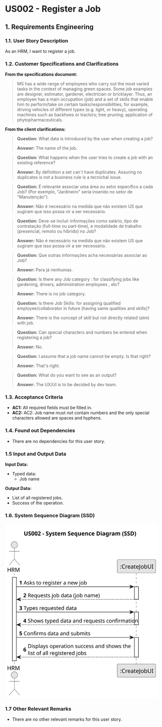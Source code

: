 # US002 - Register a Job 


## 1. Requirements Engineering

### 1.1. User Story Description

As an HRM, I want to register a job.

### 1.2. Customer Specifications and Clarifications 

**From the specifications document:**

> MS has a wide range of employees who carry out the most varied tasks in the context
of managing green spaces. Some job examples are designer, estimator, gardener, electrician 
or bricklayer. Thus, an employee has a main occupation (job) and a set of skills
that enable him to perform/take on certain tasks/responsibilities, for example, driving
vehicles of different types (e.g. light, or heavy), operating machines such as backhoes
or tractors; tree pruning; application of phytopharmaceuticals.

**From the client clarifications:**

> **Question:** What data is introduced by the user when creating a job?
>
> **Answer:** The name of the job.

> **Question:** What happens when the user tries to create a job with an existing reference?
> 
> **Answer:** By definition a set can´t have duplicates. Assuring no duplicates is not a business rule is a tecnichal issue.

> **Question:** É relevante associar uma área ou setor específico a cada Job? (Por exemplo, "Jardineiro" seria inserido no setor de "Manutenção").
> 
> **Answer:** Não é necessário na medida que não existem US que sugiram que isso possa vir a ser necessário.

> **Question:** Deve-se incluir informações como salário, tipo de contratação (full-time ou part-time), e modalidade de trabalho (presencial, remoto ou híbrido) no Job?
> 
> **Answer:** Não é necessário na medida que não existem US que sugiram que isso possa vir a ser necessário.

> **Question:** Que outras informações acha necessárias associar ao Job?
> 
> **Answer:** Para já nenhumas.

> **Question:** Is there any Job category : for classifying jobs like gardening, drivers, administration employees , etc?
> 
> **Answer:** There is no job category.

> **Question:** Is there Job Skills: for assigning qualified employee/collaborator in future (having same qualities and skills)?
> 
> **Answer:** There is the concept of skill but not directly related (atm) with job.

> **Question:** Can special characters and numbers be entered when registering a job?
> 
> **Answer:** No.

> **Question:** I assume that a job name cannot be empty. Is that right?
> 
> **Answer:** That's right.

> **Question:** What do you want to see as an output?
> 
> **Answer:** The UX/UI is to be decided by dev team.

 

### 1.3. Acceptance Criteria

* **AC1:** All required fields must be filled in.
* **AC2:** AC2: Job name must not contain numbers and the only special characters allowed are spaces and hyphens.

### 1.4. Found out Dependencies

* There are no dependencies for this user story.

### 1.5 Input and Output Data

**Input Data:**

* Typed data:
    * Job name

**Output Data:**

* List of all registered jobs.
* Success of the operation.

### 1.6. System Sequence Diagram (SSD)

![System Sequence Diagram](svg/us002-system-sequence-diagram.svg)

### 1.7 Other Relevant Remarks

* There are no other relevant remarks for this user story.